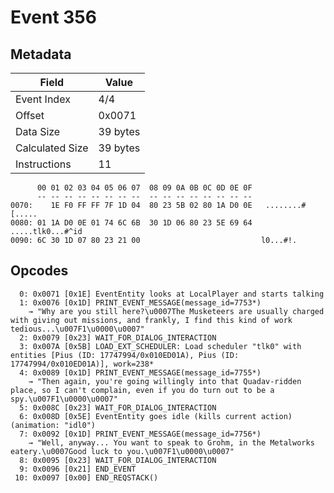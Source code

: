 # Event 356

## Metadata

| Field           | Value    |
|-----------------|----------|
| Event Index     | 4/4      |
| Offset          | 0x0071   |
| Data Size       | 39 bytes |
| Calculated Size | 39 bytes |
| Instructions    | 11       |

```
      00 01 02 03 04 05 06 07  08 09 0A 0B 0C 0D 0E 0F
      -- -- -- -- -- -- -- --  -- -- -- -- -- -- -- --
0070:    1E F0 FF FF 7F 1D 04  80 23 5B 02 80 1A D0 0E   ........#[.....
0080: 01 1A D0 0E 01 74 6C 6B  30 1D 06 80 23 5E 69 64  .....tlk0...#^id
0090: 6C 30 1D 07 80 23 21 00                           l0...#!.        
```

## Opcodes

```
  0: 0x0071 [0x1E] EventEntity looks at LocalPlayer and starts talking
  1: 0x0076 [0x1D] PRINT_EVENT_MESSAGE(message_id=7753*)
    → "Why are you still here?\u0007The Musketeers are usually charged with giving out missions, and frankly, I find this kind of work tedious...\u007F1\u0000\u0007"
  2: 0x0079 [0x23] WAIT_FOR_DIALOG_INTERACTION
  3: 0x007A [0x5B] LOAD_EXT_SCHEDULER: Load scheduler "tlk0" with entities [Pius (ID: 17747994/0x010ED01A), Pius (ID: 17747994/0x010ED01A)], work=238*
  4: 0x0089 [0x1D] PRINT_EVENT_MESSAGE(message_id=7755*)
    → "Then again, you're going willingly into that Quadav-ridden place, so I can't complain, even if you do turn out to be a spy.\u007F1\u0000\u0007"
  5: 0x008C [0x23] WAIT_FOR_DIALOG_INTERACTION
  6: 0x008D [0x5E] EventEntity goes idle (kills current action) (animation: "idl0")
  7: 0x0092 [0x1D] PRINT_EVENT_MESSAGE(message_id=7756*)
    → "Well, anyway... You want to speak to Grohm, in the Metalworks eatery.\u0007Good luck to you.\u007F1\u0000\u0007"
  8: 0x0095 [0x23] WAIT_FOR_DIALOG_INTERACTION
  9: 0x0096 [0x21] END_EVENT
 10: 0x0097 [0x00] END_REQSTACK()
```
